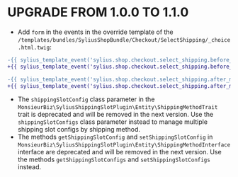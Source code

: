 # UPGRADE FROM 1.0.0 TO 1.1.0

- Add `form` in the events in the override template of the `/templates/bundles/SyliusShopBundle/Checkout/SelectShipping/_choice.html.twig`:

```diff
-{{ sylius_template_event('sylius.shop.checkout.select_shipping.before_method', {'method': method}) }}
+{{ sylius_template_event('sylius.shop.checkout.select_shipping.before_method', {'method': method, 'form': form}) }}
```

```diff
-{{ sylius_template_event('sylius.shop.checkout.select_shipping.after_method', {'method': method}) }}
+{{ sylius_template_event('sylius.shop.checkout.select_shipping.after_method', {'method': method, 'form': form}) }}
```

- The `shippingSlotConfig` class parameter in the `MonsieurBiz\SyliusShippingSlotPlugin\Entity\ShippingMethodTrait` trait is deprecated and will be removed in the next version. Use the `shippingSlotConfigs` class parameter instead to manage multiple shipping slot configs by shipping method.
- The methods `getShippingSlotConfig` and `setShippingSlotConfig` in `MonsieurBiz\SyliusShippingSlotPlugin\Entity\ShippingMethodInterface` interface are deprecated and will be removed in the next version. Use the methods `getShippingSlotConfigs` and `setShippingSlotConfigs` instead.
